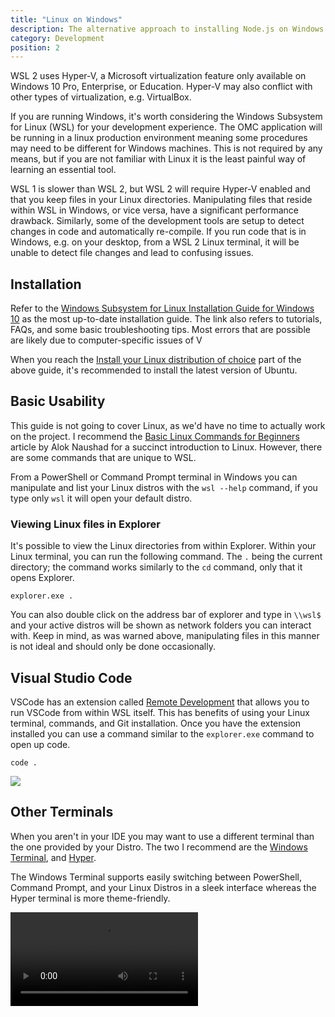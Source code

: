 ```yaml
---
title: "Linux on Windows"
description: The alternative approach to installing Node.js on Windows using WSL.
category: Development
position: 2
---
```


<alert type="warning">
WSL 2 uses Hyper-V, a Microsoft virtualization feature only available on Windows 10 Pro, Enterprise, or Education. Hyper-V may also conflict with other types of virtualization, e.g. VirtualBox.
</alert>

If you are running Windows, it's worth considering the Windows Subsystem for Linux (WSL) for your development experience. The OMC application will be running in a linux production environment meaning some procedures may need to be different for Windows machines. This is not required by any means, but if you are not familiar with Linux it is the least painful way of learning an essential tool.

WSL 1 is slower than WSL 2, but WSL 2 will require Hyper-V enabled and that you keep files in your Linux directories. Manipulating files that reside within WSL in Windows, or vice versa, have a significant performance drawback. Similarly, some of the development tools are setup to detect changes in code and automatically re-compile. If you run code that is in Windows, e.g. on your desktop, from a WSL 2 Linux terminal, it will be unable to detect file changes and lead to confusing issues.

## Installation

Refer to the [Windows Subsystem for Linux Installation Guide for Windows 10](https://docs.microsoft.com/en-us/windows/wsl/install-win10) as the most up-to-date installation guide. The link also refers to tutorials, FAQs, and some basic troubleshooting tips. Most errors that are possible are likely due to computer-specific issues of V

When you reach the [Install your Linux distribution of choice](https://docs.microsoft.com/en-us/windows/wsl/install-win10#install-your-linux-distribution-of-choice) part of the above guide, it's recommended to install the latest version of Ubuntu.

## Basic Usability

This guide is not going to cover Linux, as we'd have no time to actually work on the project. I recommend the [Basic Linux Commands for Beginners](https://maker.pro/linux/tutorial/basic-linux-commands-for-beginners) article by Alok Naushad for a succinct introduction to Linux. However, there are some commands that are unique to WSL.

From a PowerShell or Command Prompt terminal in Windows you can manipulate and list your Linux distros with the `wsl --help` command, if you type only `wsl` it will open your default distro.

### Viewing Linux files in Explorer

It's possible to view the Linux directories from within Explorer. Within your Linux terminal, you can run the following command. The `.` being the current directory; the command works similarly to the `cd` command, only that it opens Explorer.

```
explorer.exe .
```

You can also double click on the address bar of explorer and type in `\\wsl$` and your active distros will be shown as network folders you can interact with. Keep in mind, as was warned above, manipulating files in this manner is not ideal and should only be done occasionally.

## Visual Studio Code

VSCode has an extension called [Remote Development](https://marketplace.visualstudio.com/items?itemName=ms-vscode-remote.vscode-remote-extensionpack) that allows you to run VSCode from within WSL itself. This has benefits of using your Linux terminal, commands, and Git installation. Once you have the extension installed you can use a command similar to the `explorer.exe` command to open up code.

```
code .
```

<img src="https://microsoft.github.io/vscode-remote-release/images/remote-wsl-open-code.gif" />

## Other Terminals

When you aren't in your IDE you may want to use a different terminal than the one provided by your Distro. The two I recommend are the [Windows Terminal](https://www.microsoft.com/en-us/p/windows-terminal/9n0dx20hk701?activetab=pivot:overviewtab), and [Hyper](https://hyper.is/).

The Windows Terminal supports easily switching between PowerShell, Command Prompt, and your Linux Distros in a sleek interface whereas the Hyper terminal is more theme-friendly.

<video controls="controls">
  <source src="./videos/terminal.webm" type="video/webm">
</video>

[^1]: Hyper terminal running a compiler for documentation.
